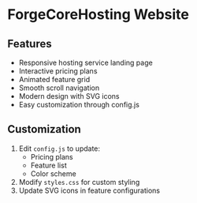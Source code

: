 # ForgeCoreHosting Website

## Features
- Responsive hosting service landing page
- Interactive pricing plans
- Animated feature grid
- Smooth scroll navigation
- Modern design with SVG icons
- Easy customization through config.js

## Customization
1. Edit `config.js` to update:
   - Pricing plans
   - Feature list
   - Color scheme
2. Modify `styles.css` for custom styling
3. Update SVG icons in feature configurations

